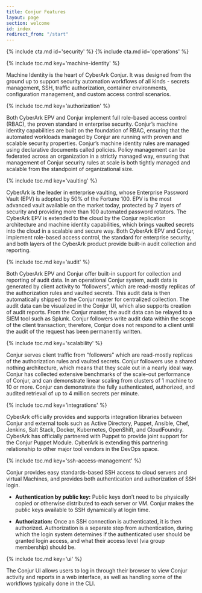 ```yaml
---
title: Conjur Features
layout: page
section: welcome
id: index
redirect_from: "/start"
---
```


<div class="row equal">
    {% include cta.md id='security' %}
    {% include cta.md id='operations' %}
</div>

{% include toc.md key='machine-identity' %}

Machine Identity is the heart of CyberArk Conjur. It was designed from the ground up to support security automation workflows of all kinds - secrets management, SSH, traffic authorization, container environments, configuration management, and custom access control scenarios.

{% include toc.md key='authorization' %}

Both CyberArk EPV and Conjur implement full role-based access control (RBAC), the proven standard in enterprise security. Conjur’s machine identity capabilities are built on the foundation of RBAC, ensuring that the automated workloads managed by Conjur are running with proven and scalable security properties. Conjur’s machine identity rules are managed using declarative documents called policies. Policy management can be federated across an organization in a strictly managed way, ensuring that management of Conjur security rules at scale is both tightly managed and scalable from the standpoint of organizational size.

{% include toc.md key='vaulting' %}

CyberArk is the leader in enterprise vaulting, whose Enterprise Password Vault (EPV) is adopted by 50% of the Fortune 100. EPV is the most advanced vault available on the market today, protected by 7 layers of security and providing more than 100 automated password rotators. The CyberArk EPV is extended to the cloud by the Conjur replication architecture and machine identity capabilities, which brings vaulted secrets into the cloud in a scalable and secure way. Both CyberArk EPV and Conjur, implement role-based access control, the standard for enterprise security, and both layers of the CyberArk product provide built-in audit collection and reporting.

{% include toc.md key='audit' %}

Both CyberArk EPV and Conjur offer built-in support for collection and reporting of audit data. In an operational Conjur system, audit data is generated by client activity to “followers”, which are read-mostly replicas of the authorization rules and vaulted secrets. This audit data is then automatically shipped to the Conjur master for centralized collection. The audit data can be visualized in the Conjur UI, which also supports creation of audit reports. From the Conjur master, the audit data can be relayed to a SIEM tool such as Splunk. Conjur followers write audit data within the scope of the client transaction; therefore, Conjur does not respond to a client until the audit of the request has been permanently written.

{% include toc.md key='scalability' %}

Conjur serves client traffic from “followers” which are read-mostly replicas of the authorization rules and vaulted secrets. Conjur followers use a shared nothing architecture, which means that they scale out in a nearly ideal way. Conjur has collected extensive benchmarks of the scale-out performance of Conjur, and can demonstrate linear scaling from clusters of 1 machine to 10 or more. Conjur can demonstrate the fully authenticated, authorized, and audited retrieval of up to 4 million secrets per minute.

{% include toc.md key='integrations' %}

CyberArk officially provides and supports integration libraries between Conjur and external tools such as Active Directory, Puppet, Ansible, Chef, Jenkins, Salt Stack, Docker, Kubernetes, OpenShift, and CloudFoundry. CyberArk has officially partnered with Puppet to provide joint support for the Conjur Puppet Module. CyberArk is extending this partnering relationship to other major tool vendors in the DevOps space.

{% include toc.md key='ssh-access-management' %}

Conjur provides easy standards-based SSH access to cloud servers and virtual Machines, and provides both authentication and authorization of SSH login.

* __Authentication by public key:__ Public keys don’t need to be physically copied or otherwise distributed to each server or VM. Conjur makes the public keys available to SSH dynamically at login time.

* __Authorization:__ Once an SSH connection is authenticated, it is then authorized. Authorization is a separate step from authentication, during which the login system determines if the authenticated user should be granted login access, and what their access level (via group membership) should be.

{% include toc.md key='ui' %}

The Conjur UI allows users to log in through their browser to view Conjur activity and reports in a web interface, as well as handling some of the workflows typically done in the CLI.
